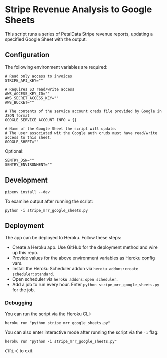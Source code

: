 # Stripe Revenue Analysis to Google Sheets

This script runs a series of PetalData Stripe revenue reports, updating a specified Google Sheet with the output.

## Configuration

The following environment variables are required:

```
# Read only access to invoices
STRIPE_API_KEY=""

# Requires S3 read/write access
AWS_ACCESS_KEY_ID=""
AWS_SECRET_ACCESS_KEY=""
AWS_BUCKET=""

# The contents of the service account creds file provided by Google in JSON format
GOOGLE_SERVICE_ACCOUNT_INFO = {}

# Name of the Google Sheet the script will update.
# The user associated wit the Google auth cruds must have read/write access to this sheet.
GOOGLE_SHEET=""
```

Optional:

```
SENTRY_DSN=""
SENTRY_ENVIRONMENT=""
```

## Development

```
pipenv install --dev
```

To examine output after running the script:

```
python -i stripe_mrr_google_sheets.py
```

## Deployment

The app can be deployed to Heroku. Follow these steps:

* Create a Heroku app. Use GitHub for the deployment method and wire up this repo.
* Provide values for the above environment variables as Heroku config vars.
* Install the Heroku Scheduler addon via `heroku addons:create scheduler:standard`.
* Open scheduler via `heroku addons:open scheduler`.
* Add a job to run every hour. Enter `python stripe_mrr_google_sheets.py` for the job.

### Debugging

You can run the script via the Heroku CLI:


```
heroku run "python stripe_mrr_google_sheets.py"
```

You can also enter interactive mode after running the script via the `-i` flag:

```
heroku run "python -i stripe_mrr_google_sheets.py"
```

`CTRL+C` to exit.